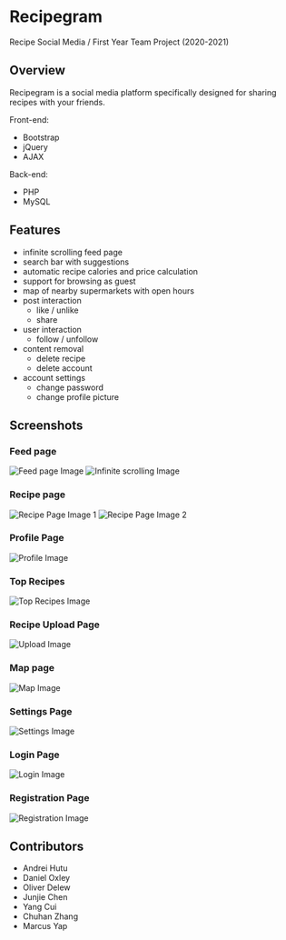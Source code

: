 # Recipegram
Recipe Social Media  / First Year Team Project (2020-2021) 

## Overview
Recipegram is a social media platform specifically designed for sharing recipes with your friends.

Front-end:
- Bootstrap
- jQuery
- AJAX

Back-end:
- PHP
- MySQL

## Features
- infinite scrolling feed page
- search bar with suggestions
- automatic recipe calories and price calculation
- support for browsing as guest
- map of nearby supermarkets with open hours
- post interaction
	- like / unlike
	- share
- user interaction
	- follow / unfollow
- content removal
	- delete recipe
	- delete account
- account settings
	- change password
	- change profile picture


## Screenshots

### Feed page

![Feed page Image](/screenshots/feed1.PNG)
![Infinite scrolling Image](/screenshots/feed2.png)

### Recipe page

![Recipe Page Image 1](/screenshots/recipe1.PNG)
![Recipe Page Image 2](/screenshots/recipe2.PNG)

### Profile Page

![Profile Image](/screenshots/profile.PNG)

### Top Recipes

![Top Recipes Image](/screenshots/top.PNG)

### Recipe Upload Page

![Upload Image](/screenshots/upload.PNG)

### Map page

![Map Image](/screenshots/map.PNG)

### Settings Page

![Settings Image](/screenshots/settings.PNG)

### Login Page

![Login Image](/screenshots/login.PNG)

### Registration Page

![Registration Image](/screenshots/registration.PNG)

## Contributors
- Andrei Hutu
- Daniel Oxley
- Oliver Delew
- Junjie Chen
- Yang Cui
- Chuhan Zhang
- Marcus Yap